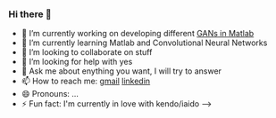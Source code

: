 ### Hi there 👋
- 🔭 I’m currently working on developing different [GANs in Matlab](https://github.com/Fakser/Matlab-GANs) 
- 🌱 I’m currently learning Matlab and Convolutional Neural Networks
- 👯 I’m looking to collaborate on stuff
- 🤔 I’m looking for help with yes
- 💬 Ask me about enything you want, I will try to answer
- 📫 How to reach me: [gmail](krzysztof.kraamarz@gmail.com) [linkedin](https://www.linkedin.com/in/krzysztof-kramarz/)
- 😄 Pronouns: ...
- ⚡ Fun fact: I'm currently in love with kendo/iaido
-->
<!--
**Fakser/Fakser** is a ✨ _special_ ✨ repository because its `README.md` (this file) appears on your GitHub profile.



